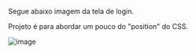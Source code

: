 Segue abaixo imagem da tela de login.

Projeto é para abordar um pouco do "position" do CSS.

![image](https://user-images.githubusercontent.com/106638927/233895255-c5c004b8-416e-4e22-ae2d-11d107801c17.png)



